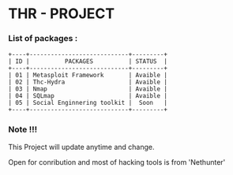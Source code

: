 # THR - PROJECT
### List of packages :
```
+----+----------------------------+---------+
| ID |          PACKAGES          | STATUS  |
+----+----------------------------+---------+
| 01 | Metasploit Framework       | Avaible |
| 02 | Thc-Hydra                  | Avaible |
| 03 | Nmap                       | Avaible |
| 04 | SQLmap                     | Avaible |
| 05 | Social Enginnering toolkit |  Soon   |
+----+----------------------------+---------+
```
### Note !!!
This Project will update anytime and change.

Open for conribution and most of hacking tools is from
'Nethunter' 
